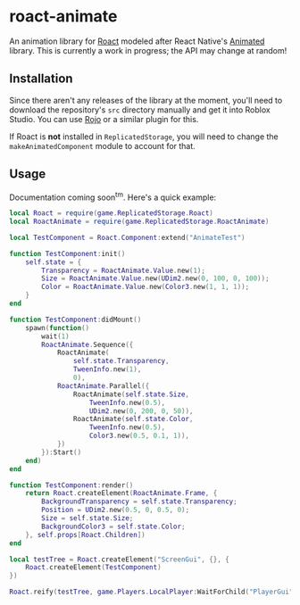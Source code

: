 # roact-animate
An animation library for [Roact](https://github.com/Roblox/Roact) modeled after React Native's [Animated](https://facebook.github.io/react-native/docs/animations.html) library. This is currently a work in progress; the API may change at random!

## Installation
Since there aren't any releases of the library at the moment, you'll need to download the repository's `src` directory manually and get it into Roblox Studio. You can use [Rojo](https://github.com/LPGhatguy/rojo) or a similar plugin for this.

If Roact is **not** installed in `ReplicatedStorage`, you will need to change the `makeAnimatedComponent` module to account for that.

## Usage
Documentation coming soon<sup>tm</sup>. Here's a quick example:

```lua
local Roact = require(game.ReplicatedStorage.Roact)
local RoactAnimate = require(game.ReplicatedStorage.RoactAnimate)

local TestComponent = Roact.Component:extend("AnimateTest")

function TestComponent:init()
	self.state = {
		Transparency = RoactAnimate.Value.new(1);
		Size = RoactAnimate.Value.new(UDim2.new(0, 100, 0, 100));
		Color = RoactAnimate.Value.new(Color3.new(1, 1, 1));
	}
end

function TestComponent:didMount()
	spawn(function()
		wait(1)
		RoactAnimate.Sequence({
			RoactAnimate(
				self.state.Transparency,
				TweenInfo.new(1),
				0),
			RoactAnimate.Parallel({
				RoactAnimate(self.state.Size,
					TweenInfo.new(0.5),
					UDim2.new(0, 200, 0, 50)),
				RoactAnimate(self.state.Color,
					TweenInfo.new(0.5),
					Color3.new(0.5, 0.1, 1)),
			})
		}):Start()
	end)
end

function TestComponent:render()
	return Roact.createElement(RoactAnimate.Frame, {
		BackgroundTransparency = self.state.Transparency;
		Position = UDim2.new(0.5, 0, 0.5, 0);
		Size = self.state.Size;
		BackgroundColor3 = self.state.Color;
	}, self.props[Roact.Children])
end

local testTree = Roact.createElement("ScreenGui", {}, {
	Roact.createElement(TestComponent)
})

Roact.reify(testTree, game.Players.LocalPlayer:WaitForChild("PlayerGui"))
```
